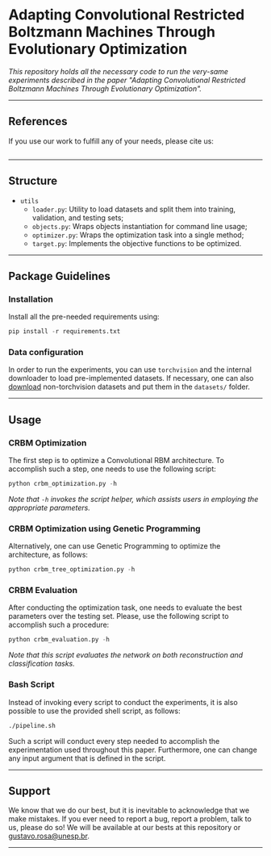 # Adapting Convolutional Restricted Boltzmann Machines Through Evolutionary Optimization

*This repository holds all the necessary code to run the very-same experiments described in the paper "Adapting Convolutional Restricted Boltzmann Machines Through Evolutionary Optimization".*

---

## References

If you use our work to fulfill any of your needs, please cite us:

```
```

---

## Structure

 * `utils`
   * `loader.py`: Utility to load datasets and split them into training, validation, and testing sets;
   * `objects.py`: Wraps objects instantiation for command line usage;
   * `optimizer.py`: Wraps the optimization task into a single method;  
   * `target.py`: Implements the objective functions to be optimized.
   
---

## Package Guidelines

### Installation

Install all the pre-needed requirements using:

```Python
pip install -r requirements.txt
```

### Data configuration

In order to run the experiments, you can use `torchvision` and the internal downloader to load pre-implemented datasets. If necessary, one can also [download](http://recogna.tech/files/crbm_tuning) non-torchvision datasets and put them in the `datasets/` folder.

---

## Usage

### CRBM Optimization

The first step is to optimize a Convolutional RBM architecture. To accomplish such a step, one needs to use the following script:

```Python
python crbm_optimization.py -h
```

*Note that `-h` invokes the script helper, which assists users in employing the appropriate parameters.*

### CRBM Optimization using Genetic Programming

Alternatively, one can use Genetic Programming to optimize the architecture, as follows:

```Python
python crbm_tree_optimization.py -h
```

### CRBM Evaluation

After conducting the optimization task, one needs to evaluate the best parameters over the testing set. Please, use the following script to accomplish such a procedure:

```Python
python crbm_evaluation.py -h
```

*Note that this script evaluates the network on both reconstruction and classification tasks.*

### Bash Script

Instead of invoking every script to conduct the experiments, it is also possible to use the provided shell script, as follows:

```Bash
./pipeline.sh
```

Such a script will conduct every step needed to accomplish the experimentation used throughout this paper. Furthermore, one can change any input argument that is defined in the script.

---

## Support

We know that we do our best, but it is inevitable to acknowledge that we make mistakes. If you ever need to report a bug, report a problem, talk to us, please do so! We will be available at our bests at this repository or gustavo.rosa@unesp.br.

---
